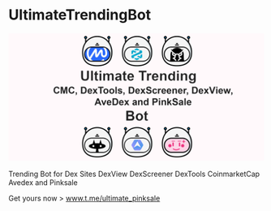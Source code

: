 


# UltimateTrendingBot


![alt text](https://github.com/UltimateTrending/UltimateTrendingBot/blob/main/botbannerfull.png?raw=true)


Trending Bot for Dex Sites DexView DexScreener DexTools CoinmarketCap Avedex and Pinksale

Get yours now > www.t.me/ultimate_pinksale
